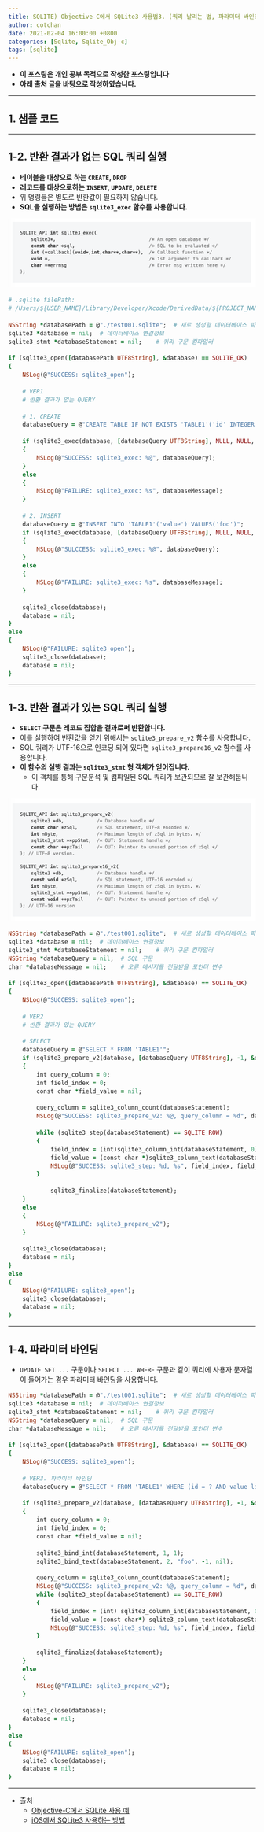 ```yaml
---
title: SQLITE) Objective-C에서 SQLite3 사용법3. (쿼리 날리는 법, 파라미터 바인딩)
author: cotchan
date: 2021-02-04 16:00:00 +0800
categories: [Sqlite, Sqlite_Obj-c]
tags: [sqlite]   
---
```


+ **이 포스팅은 개인 공부 목적으로 작성한 포스팅입니다**
+ **아래 출처 글을 바탕으로 작성하였습니다.**

---

## 1. 샘플 코드

---

## 1-2. 반환 결과가 없는 SQL 쿼리 실행

+ **테이블을 대상으로 하는 `CREATE`, `DROP`**
+ **레코드를 대상으로하는 `INSERT`, `UPDATE`, `DELETE`**
+ 위 명령들은 별도로 반환값이 필요하지 않습니다.
+ **SQL을 실행하는 방법은 `sqlite3_exec` 함수를 사용합니다.**

![Desktop View](/assets/img/post/sqlite/2021-02-04-sqlite-obj-c-query-sample-01.png)

```ruby
# .sqlite filePath: 
# /Users/${USER_NAME}/Library/Developer/Xcode/DerivedData/${PROJECT_NAME}-bnkkfhpekokionecxsfblwmzdiii/Build/Products/Debug

NSString *databasePath = @"./test001.sqlite";  # 새로 생성할 데이터베이스 파일 또는 기존에 존재하는 데이터베이스 파일
sqlite3 *database = nil;  # 데이터베이스 연결정보        
sqlite3_stmt *databaseStatement = nil;    # 쿼리 구문 컴파일러        
  
if (sqlite3_open([databasePath UTF8String], &database) == SQLITE_OK)
{
    NSLog(@"SUCCESS: sqlite3_open");

    # VER1
    # 반환 결과가 없는 QUERY
    
    # 1. CREATE
    databaseQuery = @"CREATE TABLE IF NOT EXISTS 'TABLE1'('id' INTEGER PRIMARY KEY, 'value' TEXT);";
         
    if (sqlite3_exec(database, [databaseQuery UTF8String], NULL, NULL, &databaseMessage) == SQLITE_OK)
    {
        NSLog(@"SUCCESS: sqlite3_exec: %@", databaseQuery);
    }
    else
    {
        NSLog(@"FAILURE: sqlite3_exec: %s", databaseMessage);
    }
         
    # 2. INSERT   
    databaseQuery = @"INSERT INTO 'TABLE1'('value') VALUES('foo')";
    if (sqlite3_exec(database, [databaseQuery UTF8String], NULL, NULL, &databaseMessage) == SQLITE_OK)
    {
        NSLog(@"SULCCESS: sqlite3_exec: %@", databaseQuery);
    }
    else
    {
        NSLog(@"FAILURE: sqlite3_exec: %s", databaseMessage);
    }

    sqlite3_close(database);
    database = nil;
}
else
{
    NSLog(@"FAILURE: sqlite3_open");
    sqlite3_close(database);
    database = nil;
}
```

---


## 1-3. 반환 결과가 있는 SQL 쿼리 실행

+ **`SELECT` 구문은 레코드 집합을 결과로써 반환합니다.**
+ 이를 실행하여 반환값을 얻기 위해서는 `sqlite3_prepare_v2` 함수를 사용합니다.
+ SQL 쿼리가 UTF-16으로 인코딩 되어 있다면 `sqlite3_prepare16_v2` 함수를 사용합니다.
+ **이 함수의 실행 결과는 `sqlite3_stmt` 형 객체가 얻어집니다.**
  + 이 객체를 통해 구문분석 및 컴파일된 SQL 쿼리가 보관되므로 잘 보관해둡니다.

![Desktop View](/assets/img/post/sqlite/2021-02-04-sqlite-obj-c-query-sample-02.png)

```ruby
NSString *databasePath = @"./test001.sqlite";  # 새로 생성할 데이터베이스 파일 또는 기존에 존재하는 데이터베이스 파일
sqlite3 *database = nil;  # 데이터베이스 연결정보
sqlite3_stmt *databaseStatement = nil;    # 쿼리 구문 컴파일러
NSString *databaseQuery = nil;  # SQL 구문
char *databaseMessage = nil;    # 오류 메시지를 전달받을 포인터 변수
        
if (sqlite3_open([databasePath UTF8String], &database) == SQLITE_OK)
{
    NSLog(@"SUCCESS: sqlite3_open");
            
    # VER2
    # 반환 결과가 있는 QUERY
    
    # SELECT
    databaseQuery = @"SELECT * FROM 'TABLE1'";
    if (sqlite3_prepare_v2(database, [databaseQuery UTF8String], -1, &databaseStatement, nil) == SQLITE_OK)
    {
        int query_column = 0;
        int field_index = 0;
        const char *field_value = nil;
                
        query_column = sqlite3_column_count(databaseStatement);
        NSLog(@"SUCCESS: sqlite3_prepare_v2: %@, query_column = %d", databaseQuery, query_column);
                
        while (sqlite3_step(databaseStatement) == SQLITE_ROW)
        {
            field_index = (int)sqlite3_column_int(databaseStatement, 0);
            field_value = (const char *)sqlite3_column_text(databaseStatement, 1);
            NSLog(@"SUCCESS: sqlite3_step: %d, %s", field_index, field_value);
        }
                
            sqlite3_finalize(databaseStatement);
    }
    else
    {
        NSLog(@"FAILURE: sqlite3_prepare_v2");
    }
            
    sqlite3_close(database);
    database = nil;
}
else
{
    NSLog(@"FAILURE: sqlite3_open");
    sqlite3_close(database);
    database = nil;
}
```

---

## 1-4. 파라미터 바인딩

+ `UPDATE SET ...` 구문이나 `SELECT ... WHERE` 구문과 같이 쿼리에 사용자 문자열이 들어가는 경우 파라미터 바인딩을 사용합니다.

```ruby
NSString *databasePath = @"./test001.sqlite";  # 새로 생성할 데이터베이스 파일 또는 기존에 존재하는 데이터베이스 파일
sqlite3 *database = nil;  # 데이터베이스 연결정보
sqlite3_stmt *databaseStatement = nil;    # 쿼리 구문 컴파일러
NSString *databaseQuery = nil;  # SQL 구문
char *databaseMessage = nil;    # 오류 메시지를 전달받을 포인터 변수
        
if (sqlite3_open([databasePath UTF8String], &database) == SQLITE_OK)
{
    NSLog(@"SUCCESS: sqlite3_open");
            
    # VER3. 파라미터 바인딩
    databaseQuery = @"SELECT * FROM 'TABLE1' WHERE (id = ? AND value like ?);";
            
    if (sqlite3_prepare_v2(database, [databaseQuery UTF8String], -1, &databaseStatement, nil) == SQLITE_OK)
    {
        int query_column = 0;
        int field_index = 0;
        const char *field_value = nil;
                                
        sqlite3_bind_int(databaseStatement, 1, 1);
        sqlite3_bind_text(databaseStatement, 2, "foo", -1, nil);
                
        query_column = sqlite3_column_count(databaseStatement);
        NSLog(@"SUCCESS: sqlite3_prepare_v2: %@, query_column = %d", databaseQuery, query_column);
        while (sqlite3_step(databaseStatement) == SQLITE_ROW)
        {
            field_index = (int) sqlite3_column_int(databaseStatement, 0);
            field_value = (const char*) sqlite3_column_text(databaseStatement, 1);
            NSLog(@"SUCCESS: sqlite3_step: %d, %s", field_index, field_value);
        }
                
        sqlite3_finalize(databaseStatement);
    }
    else
    {
        NSLog(@"FAILURE: sqlite3_prepare_v2");
    }
             
    sqlite3_close(database);
    database = nil;
}
else
{
    NSLog(@"FAILURE: sqlite3_open");
    sqlite3_close(database);
    database = nil;
}
```

---

+ 출처
  + [Objective-C에서 SQLite 사용 예](https://tapito.tistory.com/613)
  + [iOS에서 SQLite3 사용하는 방법](https://soooprmx.com/archives/4656)
